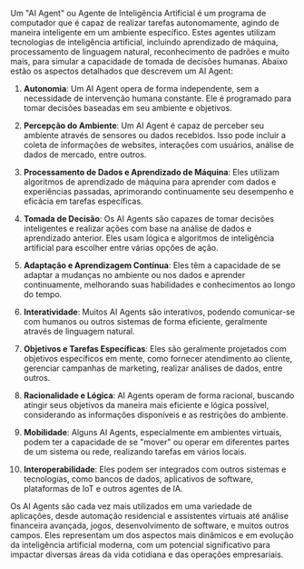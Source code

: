 Um "AI Agent" ou Agente de Inteligência Artificial é um programa de computador que é capaz de realizar tarefas autonomamente, agindo de maneira inteligente em um ambiente específico. Estes agentes utilizam tecnologias de inteligência artificial, incluindo aprendizado de máquina, processamento de linguagem natural, reconhecimento de padrões e muito mais, para simular a capacidade de tomada de decisões humanas. Abaixo estão os aspectos detalhados que descrevem um AI Agent:

1. **Autonomia**: Um AI Agent opera de forma independente, sem a necessidade de intervenção humana constante. Ele é programado para tomar decisões baseadas em seu ambiente e objetivos.

2. **Percepção do Ambiente**: Um AI Agent é capaz de perceber seu ambiente através de sensores ou dados recebidos. Isso pode incluir a coleta de informações de websites, interações com usuários, análise de dados de mercado, entre outros.

3. **Processamento de Dados e Aprendizado de Máquina**: Eles utilizam algoritmos de aprendizado de máquina para aprender com dados e experiências passadas, aprimorando continuamente seu desempenho e eficácia em tarefas específicas.

4. **Tomada de Decisão**: Os AI Agents são capazes de tomar decisões inteligentes e realizar ações com base na análise de dados e aprendizado anterior. Eles usam lógica e algoritmos de inteligência artificial para escolher entre várias opções de ação.

5. **Adaptação e Aprendizagem Contínua**: Eles têm a capacidade de se adaptar a mudanças no ambiente ou nos dados e aprender continuamente, melhorando suas habilidades e conhecimentos ao longo do tempo.

6. **Interatividade**: Muitos AI Agents são interativos, podendo comunicar-se com humanos ou outros sistemas de forma eficiente, geralmente através de linguagem natural.

7. **Objetivos e Tarefas Específicas**: Eles são geralmente projetados com objetivos específicos em mente, como fornecer atendimento ao cliente, gerenciar campanhas de marketing, realizar análises de dados, entre outros.

8. **Racionalidade e Lógica**: AI Agents operam de forma racional, buscando atingir seus objetivos da maneira mais eficiente e lógica possível, considerando as informações disponíveis e as restrições do ambiente.

9. **Mobilidade**: Alguns AI Agents, especialmente em ambientes virtuais, podem ter a capacidade de se "mover" ou operar em diferentes partes de um sistema ou rede, realizando tarefas em vários locais.

10. **Interoperabilidade**: Eles podem ser integrados com outros sistemas e tecnologias, como bancos de dados, aplicativos de software, plataformas de IoT e outros agentes de IA.

Os AI Agents são cada vez mais utilizados em uma variedade de aplicações, desde automação residencial e assistentes virtuais até análise financeira avançada, jogos, desenvolvimento de software, e muitos outros campos. Eles representam um dos aspectos mais dinâmicos e em evolução da inteligência artificial moderna, com um potencial significativo para impactar diversas áreas da vida cotidiana e das operações empresariais.